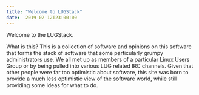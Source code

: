 ```yaml
---
title: "Welcome to LUGStack"
date:  2019-02-12T23:00:00
---
```


Welcome to the LUGStack.

What is this?  This is a collection of software and opinions on this
software that forms the stack of software that some particularly
grumpy administrators use.  We all met up as members of a particular
Linux Users Group or by being pulled into various LUG related IRC
channels.  Given that other people were far too optimistic about
software, this site was born to provide a much less optimistic view of
the software world, while still providing some ideas for what to do.
